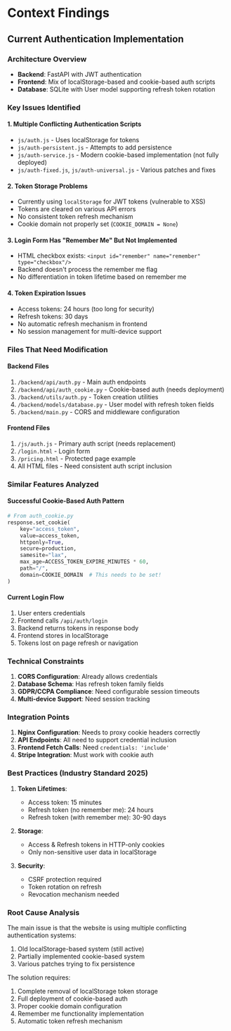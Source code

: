 # Context Findings

## Current Authentication Implementation

### Architecture Overview
- **Backend**: FastAPI with JWT authentication
- **Frontend**: Mix of localStorage-based and cookie-based auth scripts
- **Database**: SQLite with User model supporting refresh token rotation

### Key Issues Identified

#### 1. Multiple Conflicting Authentication Scripts
- `js/auth.js` - Uses localStorage for tokens
- `js/auth-persistent.js` - Attempts to add persistence
- `js/auth-service.js` - Modern cookie-based implementation (not fully deployed)
- `js/auth-fixed.js`, `js/auth-universal.js` - Various patches and fixes

#### 2. Token Storage Problems
- Currently using `localStorage` for JWT tokens (vulnerable to XSS)
- Tokens are cleared on various API errors
- No consistent token refresh mechanism
- Cookie domain not properly set (`COOKIE_DOMAIN = None`)

#### 3. Login Form Has "Remember Me" But Not Implemented
- HTML checkbox exists: `<input id="remember" name="remember" type="checkbox"/>`
- Backend doesn't process the remember me flag
- No differentiation in token lifetime based on remember me

#### 4. Token Expiration Issues
- Access tokens: 24 hours (too long for security)
- Refresh tokens: 30 days
- No automatic refresh mechanism in frontend
- No session management for multi-device support

### Files That Need Modification

#### Backend Files
1. `/backend/api/auth.py` - Main auth endpoints
2. `/backend/api/auth_cookie.py` - Cookie-based auth (needs deployment)
3. `/backend/utils/auth.py` - Token creation utilities
4. `/backend/models/database.py` - User model with refresh token fields
5. `/backend/main.py` - CORS and middleware configuration

#### Frontend Files
1. `/js/auth.js` - Primary auth script (needs replacement)
2. `/login.html` - Login form
3. `/pricing.html` - Protected page example
4. All HTML files - Need consistent auth script inclusion

### Similar Features Analyzed

#### Successful Cookie-Based Auth Pattern
```python
# From auth_cookie.py
response.set_cookie(
    key="access_token",
    value=access_token,
    httponly=True,
    secure=production,
    samesite="lax",
    max_age=ACCESS_TOKEN_EXPIRE_MINUTES * 60,
    path="/",
    domain=COOKIE_DOMAIN  # This needs to be set!
)
```

#### Current Login Flow
1. User enters credentials
2. Frontend calls `/api/auth/login`
3. Backend returns tokens in response body
4. Frontend stores in localStorage
5. Tokens lost on page refresh or navigation

### Technical Constraints

1. **CORS Configuration**: Already allows credentials
2. **Database Schema**: Has refresh token family fields
3. **GDPR/CCPA Compliance**: Need configurable session timeouts
4. **Multi-device Support**: Need session tracking

### Integration Points

1. **Nginx Configuration**: Needs to proxy cookie headers correctly
2. **API Endpoints**: All need to support credential inclusion
3. **Frontend Fetch Calls**: Need `credentials: 'include'`
4. **Stripe Integration**: Must work with cookie auth

### Best Practices (Industry Standard 2025)

1. **Token Lifetimes**:
   - Access token: 15 minutes
   - Refresh token (no remember me): 24 hours
   - Refresh token (with remember me): 30-90 days

2. **Storage**:
   - Access & Refresh tokens in HTTP-only cookies
   - Only non-sensitive user data in localStorage

3. **Security**:
   - CSRF protection required
   - Token rotation on refresh
   - Revocation mechanism needed

### Root Cause Analysis

The main issue is that the website is using multiple conflicting authentication systems:
1. Old localStorage-based system (still active)
2. Partially implemented cookie-based system
3. Various patches trying to fix persistence

The solution requires:
1. Complete removal of localStorage token storage
2. Full deployment of cookie-based auth
3. Proper cookie domain configuration
4. Remember me functionality implementation
5. Automatic token refresh mechanism